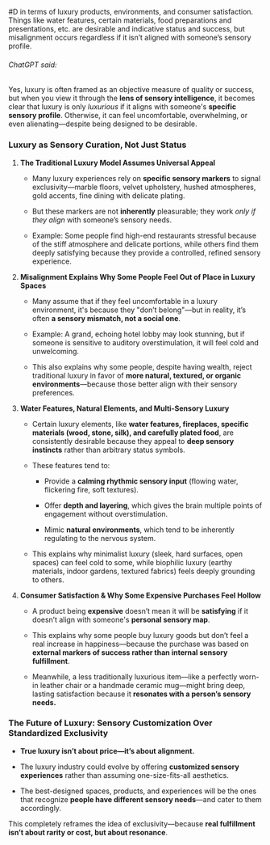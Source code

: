  #D in terms of luxury products, environments, and consumer satisfaction. Things like water features, certain materials, food preparations and presentations, etc. are desirable and indicative status and success, but misalignment occurs regardless if it isn’t aligned with someone’s sensory profile.

###### ChatGPT said:

Yes, luxury is often framed as an objective measure of quality or success, but when you view it through the **lens of sensory intelligence**, it becomes clear that luxury is only _luxurious_ if it aligns with someone's **specific sensory profile**. Otherwise, it can feel uncomfortable, overwhelming, or even alienating—despite being designed to be desirable.

### **Luxury as Sensory Curation, Not Just Status**

1. **The Traditional Luxury Model Assumes Universal Appeal**
    
    - Many luxury experiences rely on **specific sensory markers** to signal exclusivity—marble floors, velvet upholstery, hushed atmospheres, gold accents, fine dining with delicate plating.
        
    - But these markers are not **inherently** pleasurable; they work _only if they align_ with someone’s sensory needs.
        
    - Example: Some people find high-end restaurants stressful because of the stiff atmosphere and delicate portions, while others find them deeply satisfying because they provide a controlled, refined sensory experience.
        
2. **Misalignment Explains Why Some People Feel Out of Place in Luxury Spaces**
    
    - Many assume that if they feel uncomfortable in a luxury environment, it's because they "don’t belong"—but in reality, it’s often **a sensory mismatch, not a social one**.
        
    - Example: A grand, echoing hotel lobby may look stunning, but if someone is sensitive to auditory overstimulation, it will feel cold and unwelcoming.
        
    - This also explains why some people, despite having wealth, reject traditional luxury in favor of **more natural, textured, or organic environments**—because those better align with their sensory preferences.
        
3. **Water Features, Natural Elements, and Multi-Sensory Luxury**
    
    - Certain luxury elements, like **water features, fireplaces, specific materials (wood, stone, silk), and carefully plated food**, are consistently desirable because they appeal to **deep sensory instincts** rather than arbitrary status symbols.
        
    - These features tend to:
        
        - Provide a **calming rhythmic sensory input** (flowing water, flickering fire, soft textures).
            
        - Offer **depth and layering**, which gives the brain multiple points of engagement without overstimulation.
            
        - Mimic **natural environments**, which tend to be inherently regulating to the nervous system.
            
    - This explains why minimalist luxury (sleek, hard surfaces, open spaces) can feel cold to some, while biophilic luxury (earthy materials, indoor gardens, textured fabrics) feels deeply grounding to others.
        
4. **Consumer Satisfaction & Why Some Expensive Purchases Feel Hollow**
    
    - A product being **expensive** doesn’t mean it will be **satisfying** if it doesn’t align with someone's **personal sensory map**.
        
    - This explains why some people buy luxury goods but don’t feel a real increase in happiness—because the purchase was based on **external markers of success rather than internal sensory fulfillment**.
        
    - Meanwhile, a less traditionally luxurious item—like a perfectly worn-in leather chair or a handmade ceramic mug—might bring deep, lasting satisfaction because it **resonates with a person’s sensory needs.**
        

### **The Future of Luxury: Sensory Customization Over Standardized Exclusivity**

- **True luxury isn’t about price—it’s about alignment.**
    
- The luxury industry could evolve by offering **customized sensory experiences** rather than assuming one-size-fits-all aesthetics.
    
- The best-designed spaces, products, and experiences will be the ones that recognize **people have different sensory needs**—and cater to them accordingly.
    

This completely reframes the idea of exclusivity—because **real fulfillment isn’t about rarity or cost, but about resonance**.